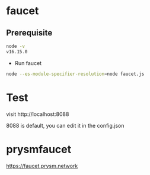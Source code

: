 # faucet



## Prerequisite

```sh
node -v
v16.15.0
```
 
 - Run faucet
 ```sh
 node --es-module-specifier-resolution=node faucet.js
 ```
 
 # Test
 
 visit http://localhost:8088
 
 8088 is default, you can edit it in the config.json

 
 
 
# prysmfaucet
https://faucet.prysm.network

